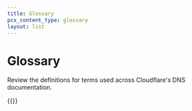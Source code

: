 ```yaml
---
title: Glossary
pcx_content_type: glossary
layout: list
---
```


# Glossary

Review the definitions for terms used across Cloudflare's DNS documentation.

{{<glossary product="DNS
    ">}}
